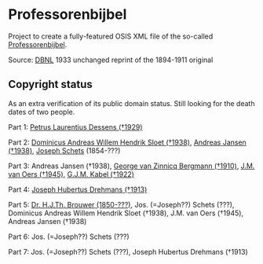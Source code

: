 # Professorenbijbel
Project to create a fully-featured OSIS XML file of the so-called [Professorenbijbel](https://nl.wikipedia.org/wiki/Professorenbijbel).

Source: [DBNL](https://www.dbnl.org/tekst/_hei009heil08_01/) 1933 unchanged reprint of the 1894-1911 original

## Copyright status
As an extra verification of its public domain status. Still looking for the death dates of two people.

Part 1: [Petrus Laurentius Dessens (†1929)](https://www.openarch.nl/elo:7b0d154e-fd10-c5ae-1ed7-c9be2d794cca/nl)

Part 2: [Dominicus Andreas Willem Hendrik Sloet (†1938)](http://nl.wikisage.org/wiki/Dominicus_Andreas_Willem_Hendrik_Sloet), [Andreas Jansen (†1938)](http://resources.huygens.knaw.nl/bwn1880-2000/lemmata/bwn5/jansenj), [Joseph Schets](https://en.wikisource.org/wiki/Author:Joseph_Schets) (1854-???) 

Part 3: Andreas Jansen (†1938), [George van Zinnicq Bergmann (†1910)](https://wikimiddenbrabant.nl/George_van_Zinnicq_Bergmann), [J.M. van Oers (†1945)](https://gw.geneanet.org/hieron?lang=nl&n=van+oers&oc=0&p=johannes+marinus), [G.J.M. Kabel (†1922)](https://www.lambertuskerk-rotterdam.nl/data/pam/public/informatie/begraafplaats/grafregister.pdf)

Part 4: [Joseph Hubertus Drehmans (†1913)](http://resources.huygens.knaw.nl/bwn1780-1830/BWN/lemmata/bwn1/drehmans)

Part 5: [Dr. H.J.Th. Brouwer (1850-???)](https://archiefeemland.courant.nu/issue/DEB/1915-08-10/edition/0/page/3?query=), Jos. (=Joseph??) Schets (???), Dominicus Andreas Willem Hendrik Sloet (†1938), J.M. van Oers (†1945), Andreas Jansen (†1938)

Part 6: Jos. (=Joseph??) Schets (???) 

Part 7: Jos. (=Joseph??) Schets (???), Joseph Hubertus Drehmans (†1913)

